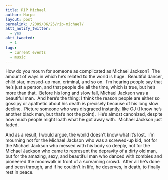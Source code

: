 ```yaml
---
title: RIP Michael
author: Harpo
layout: post
permalink: /2009/06/25/rip-michael/
aktt_notify_twitter:
  - yes
aktt_tweeted:
  - 1
tags:
  - current events
  - music
---
```

How do you mourn for someone as complicated as Michael Jackson?  The amount of ways in which he&#8217;s related to the world is huge.  Beautiful dancer, child star, messed-up man, criminal, and so on.  I&#8217;m hearing people say that he&#8217;s just a person, and that people die all the time, which is true, but he&#8217;s more than that.  Before his long and slow fall, Michael Jackson was a beautiful man.  And here&#8217;s the thing: I think the reason people are either so gossipy or apathetic about his death is precisely because of his long slow decline.  Picture someone who was disgraced instantly, like OJ (I know he&#8217;s another black man, but that&#8217;s not the point).  He&#8217;s almost canonized, despite how much people might loath what he got away with.  Michael Jackson just faded.

And as a result, I would argue, the world doesn&#8217;t know what it&#8217;s lost.  I&#8217;m mourning not for the Michael Jackson who was a screwed-up kid, not for the Michael Jackson who messed with his body so deeply, not for the Michael Jackson who came to represent the depravity of a dirty old man, but for the amazing, sexy, and beautiful man who danced with zombies and pioneered the moonwalk in front of a screaming crowd.  After all he&#8217;s done and been through, and if he couldn&#8217;t in life, he deserves, in death, to finally rest in peace.